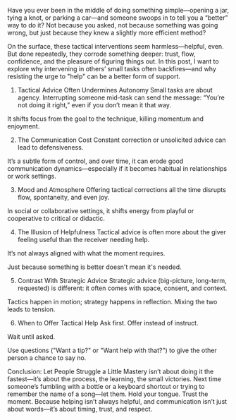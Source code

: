 
Have you ever been in the middle of doing something simple—opening a jar, tying a knot, or parking a car—and someone swoops in to tell you a “better” way to do it? 
Not because you asked, not because something was going wrong, but just because they knew a slightly more efficient method?

On the surface, these tactical interventions seem harmless—helpful, even. But done repeatedly, they corrode something deeper: trust, flow, confidence, and the pleasure of figuring things out. In this post, 
I want to explore why intervening in others’ small tasks often backfires—and why resisting the urge to "help" can be a better form of support.

1. Tactical Advice Often Undermines Autonomy
Small tasks are about agency. Interrupting someone mid-task can send the message: “You’re not doing it right,” even if you don’t mean it that way.

It shifts focus from the goal to the technique, killing momentum and enjoyment.

2. The Communication Cost
Constant correction or unsolicited advice can lead to defensiveness.

It’s a subtle form of control, and over time, it can erode good communication dynamics—especially if it becomes habitual in relationships or work settings.

3. Mood and Atmosphere
Offering tactical corrections all the time disrupts flow, spontaneity, and even joy.

In social or collaborative settings, it shifts energy from playful or cooperative to critical or didactic.

4. The Illusion of Helpfulness
Tactical advice is often more about the giver feeling useful than the receiver needing help.

It’s not always aligned with what the moment requires.

Just because something is better doesn't mean it's needed.

5. Contrast With Strategic Advice
Strategic advice (big-picture, long-term, requested) is different: it often comes with space, consent, and context.

Tactics happen in motion; strategy happens in reflection. Mixing the two leads to tension.

6. When to Offer Tactical Help
Ask first. Offer instead of instruct.

Wait until asked.

Use questions ("Want a tip?" or "Want help with that?") to give the other person a chance to say no.

Conclusion: Let People Struggle a Little
Mastery isn’t about doing it the fastest—it’s about the process, the learning, the small victories. Next time someone’s fumbling with a bottle or a keyboard shortcut or trying to remember the name of a song—let them. Hold your tongue. Trust the moment. Because helping isn’t always helpful, and communication isn’t just about words—it’s about timing, trust, and respect.
